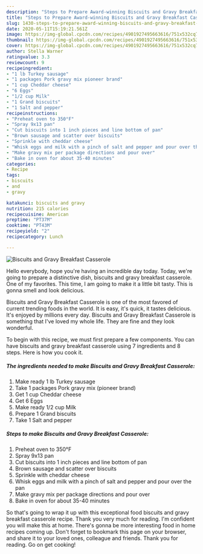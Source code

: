 ```yaml
---
description: "Steps to Prepare Award-winning Biscuits and Gravy Breakfast Casserole"
title: "Steps to Prepare Award-winning Biscuits and Gravy Breakfast Casserole"
slug: 1430-steps-to-prepare-award-winning-biscuits-and-gravy-breakfast-casserole
date: 2020-05-11T15:19:21.561Z
image: https://img-global.cpcdn.com/recipes/4901927495663616/751x532cq70/biscuits-and-gravy-breakfast-casserole-recipe-main-photo.jpg
thumbnail: https://img-global.cpcdn.com/recipes/4901927495663616/751x532cq70/biscuits-and-gravy-breakfast-casserole-recipe-main-photo.jpg
cover: https://img-global.cpcdn.com/recipes/4901927495663616/751x532cq70/biscuits-and-gravy-breakfast-casserole-recipe-main-photo.jpg
author: Stella Warner
ratingvalue: 3.3
reviewcount: 9
recipeingredient:
- "1 lb Turkey sausage"
- "1 packages Pork gravy mix pioneer brand"
- "1 cup Cheddar cheese"
- "6 Eggs"
- "1/2 cup Milk"
- "1 Grand biscuits"
- "1 Salt and pepper"
recipeinstructions:
- "Preheat oven to 350°F"
- "Spray 9x13 pan"
- "Cut biscuits into 1 inch pieces and line bottom of pan"
- "Brown sausage and scatter over biscuits"
- "Sprinkle with cheddar cheese"
- "Whisk eggs and milk with a pinch of salt and pepper and pour over the pan"
- "Make gravy mix per package directions and pour over"
- "Bake in oven for about 35-40 minutes"
categories:
- Recipe
tags:
- biscuits
- and
- gravy

katakunci: biscuits and gravy 
nutrition: 215 calories
recipecuisine: American
preptime: "PT37M"
cooktime: "PT43M"
recipeyield: "2"
recipecategory: Lunch

---
```



![Biscuits and Gravy Breakfast Casserole](https://img-global.cpcdn.com/recipes/4901927495663616/751x532cq70/biscuits-and-gravy-breakfast-casserole-recipe-main-photo.jpg)

Hello everybody, hope you're having an incredible day today. Today, we're going to prepare a distinctive dish, biscuits and gravy breakfast casserole. One of my favorites. This time, I am going to make it a little bit tasty. This is gonna smell and look delicious.

Biscuits and Gravy Breakfast Casserole is one of the most favored of current trending foods in the world. It is easy, it's quick, it tastes delicious. It's enjoyed by millions every day. Biscuits and Gravy Breakfast Casserole is something that I've loved my whole life. They are fine and they look wonderful.




To begin with this recipe, we must first prepare a few components. You can have biscuits and gravy breakfast casserole using 7 ingredients and 8 steps. Here is how you cook it.

<!--inarticleads1-->

##### The ingredients needed to make Biscuits and Gravy Breakfast Casserole:

1. Make ready 1 lb Turkey sausage
1. Take 1 packages Pork gravy mix (pioneer brand)
1. Get 1 cup Cheddar cheese
1. Get 6 Eggs
1. Make ready 1/2 cup Milk
1. Prepare 1 Grand biscuits
1. Take 1 Salt and pepper




<!--inarticleads2-->

##### Steps to make Biscuits and Gravy Breakfast Casserole:

1. Preheat oven to 350°F
1. Spray 9x13 pan
1. Cut biscuits into 1 inch pieces and line bottom of pan
1. Brown sausage and scatter over biscuits
1. Sprinkle with cheddar cheese
1. Whisk eggs and milk with a pinch of salt and pepper and pour over the pan
1. Make gravy mix per package directions and pour over
1. Bake in oven for about 35-40 minutes




So that's going to wrap it up with this exceptional food biscuits and gravy breakfast casserole recipe. Thank you very much for reading. I'm confident you will make this at home. There's gonna be more interesting food in home recipes coming up. Don't forget to bookmark this page on your browser, and share it to your loved ones, colleague and friends. Thank you for reading. Go on get cooking!
